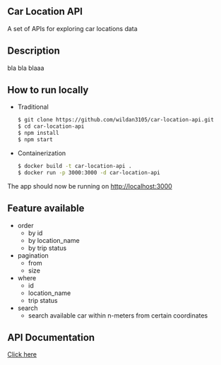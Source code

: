 ## Car Location API 
A set of APIs for exploring car locations data

## Description
bla bla blaaa

## How to run locally
- Traditional
	```sh 
	$ git clone https://github.com/wildan3105/car-location-api.git
	$ cd car-location-api
	$ npm install
	$ npm start
	```

- Containerization
	```sh
	$ docker build -t car-location-api .
	$ docker run -p 3000:3000 -d car-location-api
	```

The app should now be running on [http://localhost:3000](http://localhost:3000)

## Feature available
- order
	- by id
	- by location_name 
	- by trip status
- pagination
	- from
	- size
- where 
	- id
	- location_name
	- trip status
- search
	- search available car within n-meters from certain coordinates

## API Documentation
[Click here](DOCUMENTATION.md)